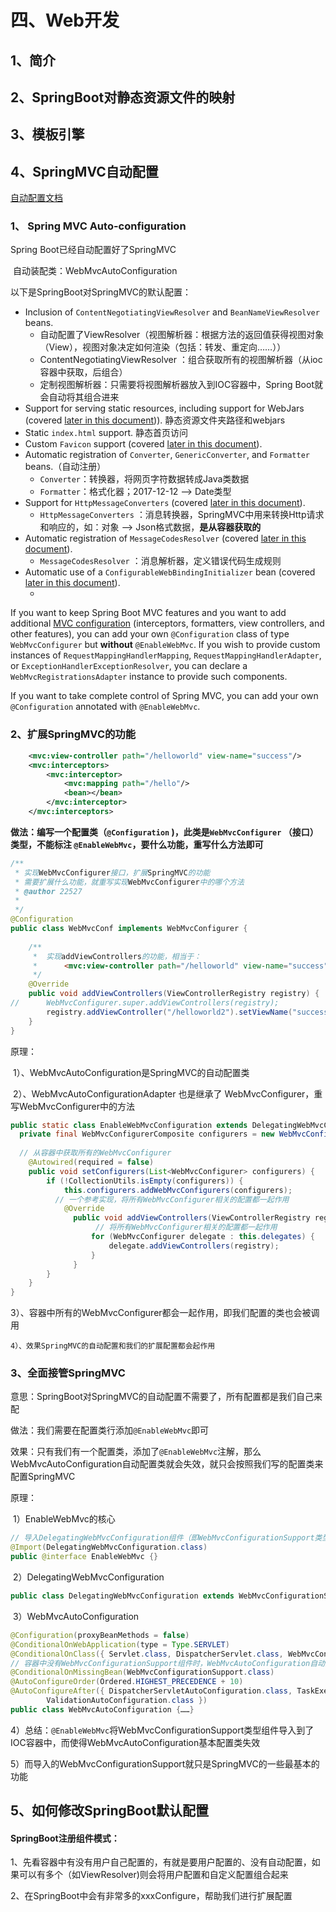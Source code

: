 # 四、Web开发

## 1、简介

## 2、SpringBoot对静态资源文件的映射

## 3、模板引擎

## 4、SpringMVC自动配置

[自动配置文档](https://docs.spring.io/spring-boot/docs/2.1.3.RELEASE/reference/htmlsingle/#boot-features-developing-web-applications)

### 1、 Spring MVC Auto-configuration

Spring Boot已经自动配置好了SpringMVC

​	自动装配类：WebMvcAutoConfiguration

以下是SpringBoot对SpringMVC的默认配置：

- Inclusion of `ContentNegotiatingViewResolver` and `BeanNameViewResolver` beans.
  - 自动配置了ViewResolver（视图解析器：根据方法的返回值获得视图对象（View），视图对象决定如何渲染（包括：转发、重定向……））
  - ContentNegotiatingViewResolver ：组合获取所有的视图解析器（从ioc容器中获取，后组合）
  - 定制视图解析器：只需要将视图解析器放入到IOC容器中，Spring Boot就会自动将其组合进来
- Support for serving static resources, including support for WebJars (covered [later in this document](https://docs.spring.io/spring-boot/docs/2.1.3.RELEASE/reference/htmlsingle/#boot-features-spring-mvc-static-content))). 静态资源文件夹路径和webjars
- Static `index.html` support. 静态首页访问
- Custom `Favicon` support (covered [later in this document](https://docs.spring.io/spring-boot/docs/2.1.3.RELEASE/reference/htmlsingle/#boot-features-spring-mvc-favicon)).
- Automatic registration of `Converter`, `GenericConverter`, and `Formatter` beans.（自动注册）
  -  `Converter`：转换器，将网页字符数据转成Java类数据
  - `Formatter`：格式化器；2017-12-12  --> Date类型
- Support for `HttpMessageConverters` (covered [later in this document](https://docs.spring.io/spring-boot/docs/2.1.3.RELEASE/reference/htmlsingle/#boot-features-spring-mvc-message-converters)).
  - `HttpMessageConverters` ：消息转换器，SpringMVC中用来转换Http请求和响应的，如：对象 --> Json格式数据，**是从容器获取的**
- Automatic registration of `MessageCodesResolver` (covered [later in this document](https://docs.spring.io/spring-boot/docs/2.1.3.RELEASE/reference/htmlsingle/#boot-features-spring-message-codes)).
  - `MessageCodesResolver` ：消息解析器，定义错误代码生成规则
- Automatic use of a `ConfigurableWebBindingInitializer` bean (covered [later in this document](https://docs.spring.io/spring-boot/docs/2.1.3.RELEASE/reference/htmlsingle/#boot-features-spring-mvc-web-binding-initializer)).
  - ​

If you want to keep Spring Boot MVC features and you want to add additional [MVC configuration](https://docs.spring.io/spring/docs/5.1.5.RELEASE/spring-framework-reference/web.html#mvc) (interceptors, formatters, view controllers, and other features), you can add your own `@Configuration` class of type `WebMvcConfigurer` but **without** `@EnableWebMvc`. If you wish to provide custom instances of `RequestMappingHandlerMapping`, `RequestMappingHandlerAdapter`, or `ExceptionHandlerExceptionResolver`, you can declare a `WebMvcRegistrationsAdapter` instance to provide such components.

If you want to take complete control of Spring MVC, you can add your own `@Configuration` annotated with `@EnableWebMvc`.

### 2、扩展SpringMVC的功能

```xml
	<mvc:view-controller path="/helloworld" view-name="success"/>
	<mvc:interceptors>
		<mvc:interceptor>
			<mvc:mapping path="/hello"/>
			<bean></bean>
		</mvc:interceptor>
	</mvc:interceptors>
```

**做法：编写一个配置类（`@Configuration` )，此类是`WebMvcConfigurer` （接口）类型，不能标注 `@EnableWebMvc`，要什么功能，重写什么方法即可**

```java
/**
 * 实现WebMvcConfigurer接口，扩展SpringMVC的功能
 * 需要扩展什么功能，就重写实现WebMvcConfigurer中的哪个方法
 * @author 22527
 *
 */
@Configuration
public class WebMvcConf implements WebMvcConfigurer {
	
	/**
	 * 	实现addViewControllers的功能，相当于：
	 * 		<mvc:view-controller path="/helloworld" view-name="success"/>
	 */
	@Override
	public void addViewControllers(ViewControllerRegistry registry) {
//		WebMvcConfigurer.super.addViewControllers(registry);
		registry.addViewController("/helloworld2").setViewName("success");
	}
}

```

原理：

​	1）、WebMvcAutoConfiguration是SpringMVC的自动配置类

​	2）、WebMvcAutoConfigurationAdapter 也是继承了 WebMvcConfigurer，重写WebMvcConfigurer中的方法

```java
public static class EnableWebMvcConfiguration extends DelegatingWebMvcConfiguration{
  private final WebMvcConfigurerComposite configurers = new WebMvcConfigurerComposite();
  
  // 从容器中获取所有的WebMvcConfigurer
  	@Autowired(required = false)
	public void setConfigurers(List<WebMvcConfigurer> configurers) {
		if (!CollectionUtils.isEmpty(configurers)) {
			this.configurers.addWebMvcConfigurers(configurers);
          // 一个参考实现，将所有WebMvcConfigurer相关的配置都一起作用
          	@Override
              public void addViewControllers(ViewControllerRegistry registry) {
                   // 将所有WebMvcConfigurer相关的配置都一起作用
                  for (WebMvcConfigurer delegate : this.delegates) {
                      delegate.addViewControllers(registry);
                  }
              }
		}
	}
}
```

​	3）、容器中所有的WebMvcConfigurer都会一起作用，即我们配置的类也会被调用

   	4）、效果SpringMVC的自动配置和我们的扩展配置都会起作用

### 3、全面接管SpringMVC

意思：SpringBoot对SpringMVC的自动配置不需要了，所有配置都是我们自己来配

做法：我们需要在配置类行添加`@EnableWebMvc`即可

效果：只有我们有一个配置类，添加了`@EnableWebMvc`注解，那么WebMvcAutoConfiguration自动配置类就会失效，就只会按照我们写的配置类来配置SpringMVC

原理：

​	1）EnableWebMvc的核心

```java
// 导入DelegatingWebMvcConfiguration组件（即WebMvcConfigurationSupport类型组件）
@Import(DelegatingWebMvcConfiguration.class)
public @interface EnableWebMvc {}
```

​	2）DelegatingWebMvcConfiguration

```java
public class DelegatingWebMvcConfiguration extends WebMvcConfigurationSupport {}
```

​	3）WebMvcAutoConfiguration

```java
@Configuration(proxyBeanMethods = false)
@ConditionalOnWebApplication(type = Type.SERVLET)
@ConditionalOnClass({ Servlet.class, DispatcherServlet.class, WebMvcConfigurer.class })
// 容器中没有WebMvcConfigurationSupport组件时，WebMvcAutoConfiguration自动配置类才生效
@ConditionalOnMissingBean(WebMvcConfigurationSupport.class)
@AutoConfigureOrder(Ordered.HIGHEST_PRECEDENCE + 10)
@AutoConfigureAfter({ DispatcherServletAutoConfiguration.class, TaskExecutionAutoConfiguration.class,
		ValidationAutoConfiguration.class })
public class WebMvcAutoConfiguration {……}
```

​	4）总结：`@EnableWebMvc`将WebMvcConfigurationSupport类型组件导入到了IOC容器中，而使得WebMvcAutoConfiguration基本配置类失效

​	5）而导入的WebMvcConfigurationSupport就只是SpringMVC的一些最基本的功能

## 5、如何修改SpringBoot默认配置

#### SpringBoot注册组件模式：

1、先看容器中有没有用户自己配置的，有就是要用户配置的、没有自动配置，如果可以有多个（如ViewResolver)则会将用户配置和自定义配置组合起来

2、在SpringBoot中会有非常多的xxxConfigure，帮助我们进行扩展配置